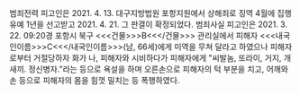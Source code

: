 범죄전력
피고인은 2021. 4. 13. 대구지방법원 포항지원에서 상해죄로 징역 4월에 집행유예 1년을 선고받고 2021. 4. 21. 그 판결이 확정되었다.
범죄사실
피고인은 2021. 3. 22. 09:20경 포항시 북구 <<<건물>>>B<<</건물>>> 관리실에서 피해자 <<<내국인이름>>>C<<</내국인이름>>>(남, 66세)에게 미역을 무쳐 달라고 하였으나 피해자로부터 거절당하자 화가 나, 피해자와 시비하다가 피해자에게 "씨발놈, 또라이, 거지, 개새끼. 정신병자."라는 등으로 욕설을 하며 오른손으로 피해자의 턱 부분을 치고, 어깨와 손 등으로 피해자의 몸을 힘껏 밀치는 등 폭행하였다.
